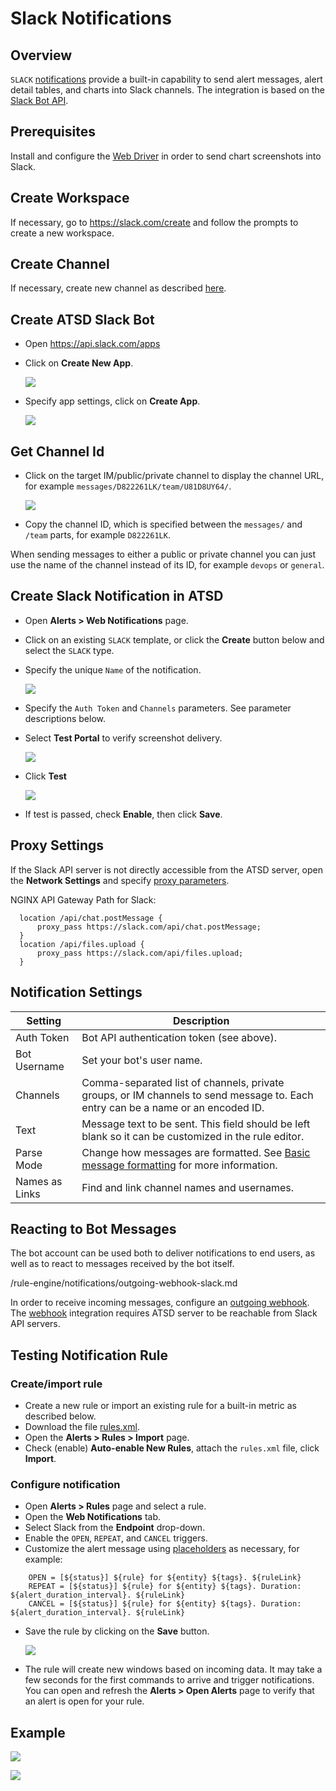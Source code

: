 # Slack Notifications

## Overview

`SLACK` [notifications](../web-notifications.md) provide a built-in capability to send alert messages, alert detail tables, and charts into Slack channels. The integration is based on the [Slack Bot API](https://api.slack.com/bot-users).

## Prerequisites

Install and configure the [Web Driver](web-driver.md) in order to send chart screenshots into Slack.

## Create Workspace

If necessary, go to https://slack.com/create and follow the prompts to create a new workspace.

## Create Channel

If necessary, create new channel as described [here](https://get.slack.help/hc/en-us/articles/201402297-Create-a-channel).

## Create ATSD Slack Bot

* Open https://api.slack.com/apps

* Click on **Create New App**.

    ![](images/slack_3.png)

* Specify app settings, click on **Create App**.

    ![](images/slack_4.png)

## Get Channel Id

 * Click on the target IM/public/private channel to display the channel URL, for example `messages/D822261LK/team/U81D8UY64/`.

     ![](images/slack_channel_id.png)

 * Copy the channel ID, which is specified between the `messages/` and `/team` parts, for example `D822261LK`.

When sending messages to either a public or private channel you can just use the name of the channel instead of its ID, for example `devops` or `general`.

## Create Slack Notification in ATSD

* Open **Alerts > Web Notifications** page.
* Click on an existing `SLACK` template, or click the **Create** button below and select the `SLACK` type.
* Specify the unique `Name` of the notification.

    ![](images/slack_1.png) 

* Specify the `Auth Token` and `Channels` parameters. See parameter descriptions below.
* Select **Test Portal** to verify screenshot delivery.

    ![](images/slack-settings.png)   

* Click **Test**

   ![](images/slack_2.png)

* If test is passed, check **Enable**, then click **Save**.

## Proxy Settings

If the Slack API server is not directly accessible from the ATSD server, open the **Network Settings** and specify [proxy parameters](../web-notifications.md#network-settings).

NGINX API Gateway Path for Slack:

```
  location /api/chat.postMessage {
      proxy_pass https://slack.com/api/chat.postMessage;
  }
  location /api/files.upload {
      proxy_pass https://slack.com/api/files.upload;
  }
```

## Notification Settings

|**Setting**|**Description**|
|---|---|
|Auth Token|Bot API authentication token (see above).|
|Bot Username|Set your bot's user name.|
|Channels|Comma-separated list of channels, private groups, or IM channels to send message to. Each entry can be a name or an encoded ID.|
|Text|Message text to be sent. This field should be left blank so it can be customized in the rule editor.|
|Parse Mode|Change how messages are formatted. See [Basic message formatting](https://api.slack.com/docs/message-formatting) for more information.|
|Names as Links|Find and link channel names and usernames.|

## Reacting to Bot Messages

The bot account can be used both to deliver notifications to end users, as well as to react to messages received by the bot itself. 

/rule-engine/notifications/outgoing-webhook-slack.md

In order to receive incoming messages, configure an [outgoing webhook](outgoing-webhook-slack.md). The [webhook](outgoing-webhook-slack.md) integration requires ATSD server to be reachable from Slack API servers.

## Testing Notification Rule

### Create/import rule

* Create a new rule or import an existing rule for a built-in metric as described below.
* Download the file [rules.xml](resources/rules.xml).
* Open the **Alerts > Rules > Import** page.
* Check (enable) **Auto-enable New Rules**, attach the `rules.xml` file, click **Import**.

### Configure notification

* Open **Alerts > Rules** page and select a rule.
* Open the **Web Notifications** tab.
* Select Slack from the **Endpoint** drop-down.
* Enable the `OPEN`, `REPEAT`, and `CANCEL` triggers.
* Customize the alert message using [placeholders](../placeholders.md) as necessary, for example:

```ls
    OPEN = [${status}] ${rule} for ${entity} ${tags}. ${ruleLink}
    REPEAT = [${status}] ${rule} for ${entity} ${tags}. Duration: ${alert_duration_interval}. ${ruleLink}
    CANCEL = [${status}] ${rule} for ${entity} ${tags}. Duration: ${alert_duration_interval}. ${ruleLink}
```

* Save the rule by clicking on the **Save** button.

  ![](images/slack_notification.png)

* The rule will create new windows based on incoming data.
It may take a few seconds for the first commands to arrive and trigger notifications. You can open and refresh the **Alerts > Open Alerts** page to verify that an alert is open for your rule.

## Example

![](images/slack_test_1.png)

![](images/slack_test_2.png)
